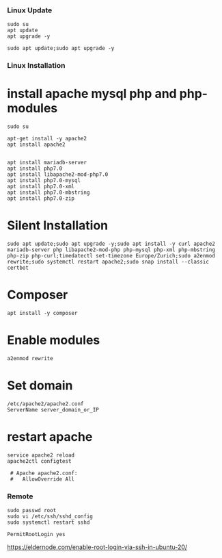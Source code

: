 ### Linux Update
```
sudo su
apt update 
apt upgrade -y
```

```
sudo apt update;sudo apt upgrade -y
```


### Linux Installation

# install apache mysql php and php-modules
```
sudo su

apt-get install -y apache2
apt install apache2


apt install mariadb-server
apt install php7.0
apt install libapache2-mod-php7.0
apt install php7.0-mysql
apt install php7.0-xml
apt install php7.0-mbstring
apt install php7.0-zip
```


# Silent Installation
```
sudo apt update;sudo apt upgrade -y;sudo apt install -y curl apache2 mariadb-server php libapache2-mod-php php-mysql php-xml php-mbstring php-zip php-curl;timedatectl set-timezone Europe/Zurich;sudo a2enmod rewrite;sudo systemctl restart apache2;sudo snap install --classic certbot
```










# Composer
```
apt install -y composer
```



# Enable modules
```
a2enmod rewrite
```

# Set domain 
```
/etc/apache2/apache2.conf
ServerName server_domain_or_IP
```

# restart apache
```
service apache2 reload
apache2ctl configtest
```

```
 # Apache apache2.conf:
 #   AllowOverride All
```








### Remote

```
sudo passwd root
sudo vi /etc/ssh/sshd_config
sudo systemctl restart sshd
```

```
PermitRootLogin yes
```


https://eldernode.com/enable-root-login-via-ssh-in-ubuntu-20/

